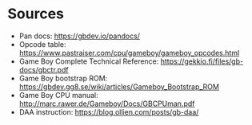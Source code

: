 # Sources

- Pan docs: https://gbdev.io/pandocs/
- Opcode table: https://www.pastraiser.com/cpu/gameboy/gameboy_opcodes.html
- Game Boy Complete Technical Reference: https://gekkio.fi/files/gb-docs/gbctr.pdf
- Game Boy bootstrap ROM: https://gbdev.gg8.se/wiki/articles/Gameboy_Bootstrap_ROM
- Game Boy CPU manual: http://marc.rawer.de/Gameboy/Docs/GBCPUman.pdf
- DAA instruction: https://blog.ollien.com/posts/gb-daa/
